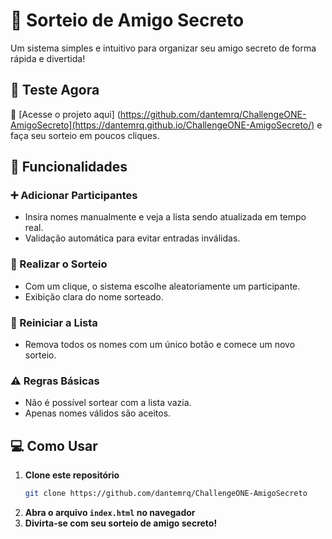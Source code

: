 # 🎁 Sorteio de Amigo Secreto  

Um sistema simples e intuitivo para organizar seu amigo secreto de forma rápida e divertida!  

## 🚀 Teste Agora  
🔗 [Acesse o projeto aqui] (https://github.com/dantemrq/ChallengeONE-AmigoSecreto](https://dantemrq.github.io/ChallengeONE-AmigoSecreto/) e faça seu sorteio em poucos cliques.  

## 📌 Funcionalidades  

### ➕ Adicionar Participantes  
- Insira nomes manualmente e veja a lista sendo atualizada em tempo real.  
- Validação automática para evitar entradas inválidas.  

### 🎲 Realizar o Sorteio  
- Com um clique, o sistema escolhe aleatoriamente um participante.  
- Exibição clara do nome sorteado.  

### 🧹 Reiniciar a Lista  
- Remova todos os nomes com um único botão e comece um novo sorteio.  

### ⚠️ Regras Básicas  
- Não é possível sortear com a lista vazia.  
- Apenas nomes válidos são aceitos.  

## 💻 Como Usar  

1. **Clone este repositório**  
   ```bash
   git clone https://github.com/dantemrq/ChallengeONE-AmigoSecreto
   ```  
2. **Abra o arquivo `index.html` no navegador**  
3. **Divirta-se com seu sorteio de amigo secreto!**  
